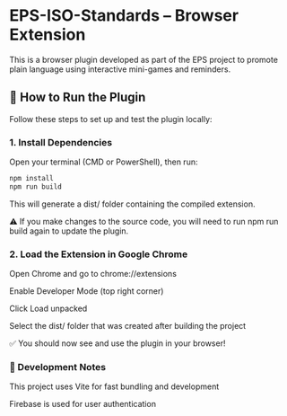 # EPS-ISO-Standards – Browser Extension

This is a browser plugin developed as part of the EPS project to promote plain language using interactive mini-games and reminders.

## 🚀 How to Run the Plugin

Follow these steps to set up and test the plugin locally:

### 1. Install Dependencies

Open your terminal (CMD or PowerShell), then run:

```bash
npm install
npm run build
```
This will generate a dist/ folder containing the compiled extension.

⚠️ If you make changes to the source code, you will need to run npm run build again to update the plugin.

### 2. Load the Extension in Google Chrome
Open Chrome and go to chrome://extensions

Enable Developer Mode (top right corner)

Click Load unpacked

Select the dist/ folder that was created after building the project

✅ You should now see and use the plugin in your browser!

### 🧪 Development Notes
This project uses Vite for fast bundling and development

Firebase is used for user authentication
